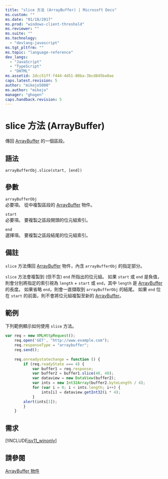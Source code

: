 ```yaml
---
title: "slice 方法 (ArrayBuffer) | Microsoft Docs"
ms.custom: ""
ms.date: "01/18/2017"
ms.prod: "windows-client-threshold"
ms.reviewer: ""
ms.suite: ""
ms.technology: 
  - "devlang-javascript"
ms.tgt_pltfrm: ""
ms.topic: "language-reference"
dev_langs: 
  - "JavaScript"
  - "TypeScript"
  - "DHTML"
ms.assetid: 2dcc51ff-f444-4d51-80ba-3bcd845ba0ae
caps.latest.revision: 5
author: "mikejo5000"
ms.author: "mikejo"
manager: "ghogen"
caps.handback.revision: 5
---
```

# slice 方法 (ArrayBuffer)
傳回 [ArrayBuffer](../../javascript/reference/arraybuffer-object.md) 的一個區段。  
  
## 語法  
  
```  
arrayBufferObj.slice(start, [end])   
```  
  
## 參數  
 `arrayBufferObj`  
 必要項。  從中複製區段的 [ArrayBuffer](../../javascript/reference/arraybuffer-object.md) 物件。  
  
 `start`  
 必要項。  要複製之區段開頭的位元組索引。  
  
 `end`  
 選擇項。  要複製之區段結尾的位元組索引。  
  
## 備註  
 `slice` 方法傳回 [ArrayBuffer](../../javascript/reference/arraybuffer-object.md) 物件，內含 `arrayBufferObj` 的指定部分。  
  
 `slice` 方法會複製到 \(但不含\) `end` 所指出的位元組。  如果 `start` 或 `end` 是負值，則會分別將指定的索引視為 `length` \+ `start` 或 `end`，其中 `length` 是 [ArrayBuffer](../../javascript/reference/arraybuffer-object.md) 的長度。  如果省略 `end`，則會一直擷取到 `arrayBufferObj` 的結尾。  如果 `end` 位在 `start` 的前面，則不會將位元組複製至新的 [ArrayBuffer](../../javascript/reference/arraybuffer-object.md)。  
  
## 範例  
 下列範例顯示如何使用 `slice` 方法。  
  
```javascript  
var req = new XMLHttpRequest();  
    req.open('GET', "http://www.example.com");  
    req.responseType = "arraybuffer";  
    req.send();  
  
    req.onreadystatechange = function () {  
        if (req.readyState === 4) {  
            var buffer1 = req.response;  
            var buffer2 = buffer1.slice(40, 48);  
            var dataview = new DataView(buffer2);  
            var ints = new Int32Array(buffer2.byteLength / 4);  
            for (var i = 0; i < ints.length; i++) {  
                ints[i] = dataview.getInt32(i * 4);  
            }  
        alert(ints[1]);  
        }  
    }  
```  
  
## 需求  
 [!INCLUDE[jsv11_winonly](../../javascript/reference/includes/jsv11-winonly-md.md)]  
  
## 請參閱  
 [ArrayBuffer 物件](../../javascript/reference/arraybuffer-object.md)
